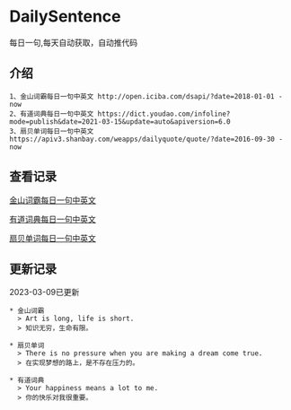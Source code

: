 # DailySentence

每日一句,每天自动获取，自动推代码

## 介绍

```
1、金山词霸每日一句中英文 http://open.iciba.com/dsapi/?date=2018-01-01 - now
2、有道词典每日一句中英文 https://dict.youdao.com/infoline?mode=publish&date=2021-03-15&update=auto&apiversion=6.0
3、扇贝单词每日一句中英文 https://apiv3.shanbay.com/weapps/dailyquote/quote/?date=2016-09-30 - now
```

## 查看记录

[金山词霸每日一句中英文](./data/iciba/)

[有道词典每日一句中英文](./data/youdao/)

[扇贝单词每日一句中英文](./data/shanbay/)

## 更新记录
2023-03-09已更新 
```
* 金山词霸
  > Art is long, life is short.
  > 知识无穷，生命有限。

* 扇贝单词
  > There is no pressure when you are making a dream come true.
  > 在实现梦想的路上，是不存在压力的。

* 有道词典
  > Your happiness means a lot to me.
  > 你的快乐对我很重要。

```
